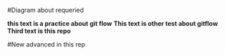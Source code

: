#Diagram about requeried

**this text is a practice about git flow**
**This text is other test about gitflow**
**Third text is this repo**

#New advanced in this rep